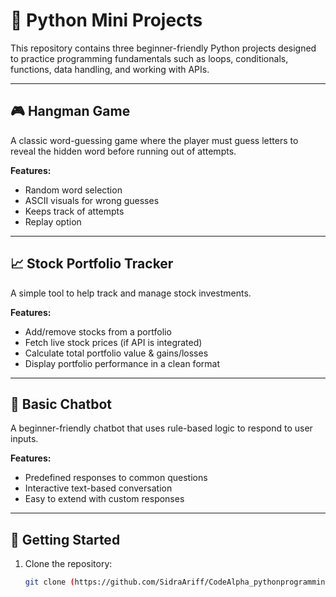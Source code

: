 # 🐍 Python Mini Projects

This repository contains three beginner-friendly Python projects designed to practice programming fundamentals such as loops, conditionals, functions, data handling, and working with APIs.

---

## 🎮 Hangman Game
A classic word-guessing game where the player must guess letters to reveal the hidden word before running out of attempts.

**Features:**
- Random word selection
- ASCII visuals for wrong guesses
- Keeps track of attempts
- Replay option

---

## 📈 Stock Portfolio Tracker
A simple tool to help track and manage stock investments.

**Features:**
- Add/remove stocks from a portfolio
- Fetch live stock prices (if API is integrated)
- Calculate total portfolio value & gains/losses
- Display portfolio performance in a clean format

---

## 🤖 Basic Chatbot
A beginner-friendly chatbot that uses rule-based logic to respond to user inputs.

**Features:**
- Predefined responses to common questions
- Interactive text-based conversation
- Easy to extend with custom responses

---

## 🚀 Getting Started

1. Clone the repository:
   ```bash
   git clone (https://github.com/SidraAriff/CodeAlpha_pythonprogramming.git)s
